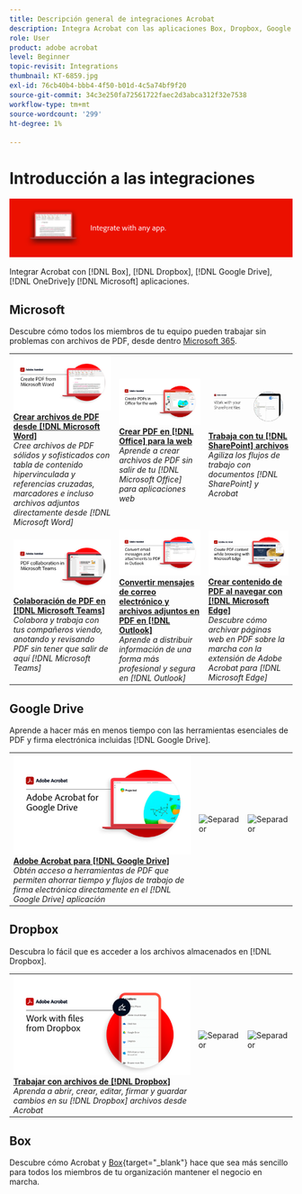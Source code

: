 ```yaml
---
title: Descripción general de integraciones Acrobat
description: Integra Acrobat con las aplicaciones Box, Dropbox, Google Drive, OneDrive y Microsoft
role: User
product: adobe acrobat
level: Beginner
topic-revisit: Integrations
thumbnail: KT-6859.jpg
exl-id: 76cb40b4-bbb4-4f50-b01d-4c5a74bf9f20
source-git-commit: 34c3e250fa72561722faec2d3abca312f32e7538
workflow-type: tm+mt
source-wordcount: '299'
ht-degree: 1%

---
```


# Introducción a las integraciones

![Imagen integrada de Acrobat](../assets/Hero-Integrate.png)

Integrar Acrobat con [!DNL Box], [!DNL Dropbox], [!DNL Google Drive], [!DNL OneDrive]y [!DNL Microsoft] aplicaciones.

## Microsoft

Descubre cómo todos los miembros de tu equipo pueden trabajar sin problemas con archivos de PDF, desde dentro [Microsoft 365](https://www.adobe.com/documentcloud/integrations/microsoft-office-365.html).

<table style="table-layout:fixed">
<tr>
  <td>
    <a href="createfromword.md">
      <img alt="Crear archivos de PDF desde Microsoft Word" src="../assets/CreateWord.png" />
    </a>
    <div>
    <a href="createfromword.md"><strong>Crear archivos de PDF desde [!DNL Microsoft Word]</strong></a>
    </div>
    <em>Cree archivos de PDF sólidos y sofisticados con tabla de contenido hipervinculada y referencias cruzadas, marcadores e incluso archivos adjuntos directamente desde [!DNL Microsoft Word]</em>
    <br>
  </td>
  <td>
    <a href="createofficeweb.md">
      <img alt="Crear PDF en [!DNL Office] para la web" src="../assets/Officeweb_1280.png" />
    </a>
    <div>
    <a href="createofficeweb.md"><strong>Crear PDF en [!DNL Office] para la web</strong></a>
    </div>
    <em>Aprende a crear archivos de PDF sin salir de tu [!DNL Microsoft Office] para aplicaciones web</em>
    <br>
  </td>  
  <td>
    <a href="acrobatandsp.md">
      <img alt="Trabaja con tu [!DNL SharePoint] archivos" src="../assets/SharePoint.png" />
    </a>
    <div>
    <a href="acrobatandsp.md"><strong>Trabaja con tu [!DNL SharePoint] archivos</strong></a>
    </div>
    <em>Agiliza los flujos de trabajo con documentos [!DNL SharePoint] y Acrobat</em>
    <br>
  </td>  
</tr>
<tr>
  <td>
    <a href="acrobatandteams.md">
      <img alt="Colaboración de PDF en [!DNL Microsoft Teams]" src="../assets/MicrosoftTeams.png" />
    </a>
    <div>
    <a href="acrobatandteams.md"><strong>Colaboración de PDF en [!DNL Microsoft Teams]</strong></a>
    </div>
    <em>Colabora y trabaja con tus compañeros viendo, anotando y revisando PDF sin tener que salir de aquí [!DNL Microsoft Teams]</em>
    <br>
  </td>
  <td>
    <a href="outlook.md">
      <img alt="Convertir mensajes de correo electrónico y archivos adjuntos en PDF en Outlook" src="../assets/Outlook.jpg" />
    </a>
    <div>
    <a href="outlook.md"><strong>Convertir mensajes de correo electrónico y archivos adjuntos en PDF en [!DNL Outlook]</strong></a>
    </div>
    <em>Aprende a distribuir información de una forma más profesional y segura en [!DNL Outlook]</em>
    <br>
  </td>
  <td>
    <a href="edge.md">
      <img alt="Crear contenido de PDF al navegar con [!DNL Microsoft Edge]" src="../assets/Edge_1280.png" />
    </a>
    <div>
    <a href="edge.md"><strong>Crear contenido de PDF al navegar con [!DNL Microsoft Edge]</strong></a>
    </div>
    <em>Descubre cómo archivar páginas web en PDF sobre la marcha con la extensión de Adobe Acrobat para [!DNL Microsoft Edge]</em>
    <br>
  </td>
</tr>
</table>

## Google Drive

Aprende a hacer más en menos tiempo con las herramientas esenciales de PDF y firma electrónica incluidas [!DNL Google Drive].

<table style="table-layout:fixed">
<tr>
  <td>
    <a href="acrobatandgoogle.md">
      <img alt="Adobe Acrobat para Google Drive" src="../assets/acrobatgoogle.jpg" />
    </a>
    <div>
    <a href="acrobatandgoogle.md"><strong>Adobe Acrobat para [!DNL Google Drive]</strong></a>
    </div>
    <em>Obtén acceso a herramientas de PDF que permiten ahorrar tiempo y flujos de trabajo de firma electrónica directamente en el [!DNL Google Drive] aplicación</em>
    <br>
  </td>
  <td>
   <img alt="Separador" src="../assets/Whitespacer.png" />
    <div>
    <br>
  </td>
  <td>
   <img alt="Separador" src="../assets/Whitespacer.png" />
    <div>
    <br>
  </td>
</tr>
</table>

## Dropbox

Descubra lo fácil que es acceder a los archivos almacenados en [!DNL Dropbox].

<table style="table-layout:fixed">
<tr>
  <td>
    <a href="acrobat-dropbox.md">
      <img alt="Trabajar con archivos de [!DNL Dropbox]" src="../assets/Dropbox.png" />
    </a>
    <div>
    <a href="acrobat-dropbox.md"><strong>Trabajar con archivos de [!DNL Dropbox]</strong></a>
    </div>
    <em>Aprenda a abrir, crear, editar, firmar y guardar cambios en su [!DNL Dropbox] archivos desde Acrobat</em>
    <br>
  </td>
  <td>
   <img alt="Separador" src="../assets/Whitespacer.png" />
    <div>
    <br>
  </td>
  <td>
   <img alt="Separador" src="../assets/Whitespacer.png" />
    <div>
    <br>
  </td>
</tr>
</table>

## Box

Descubre cómo Acrobat y [Box](https://www.adobe.com/documentcloud/integrations/box.html){target=&quot;_blank&quot;} hace que sea más sencillo para todos los miembros de tu organización mantener el negocio en marcha.
